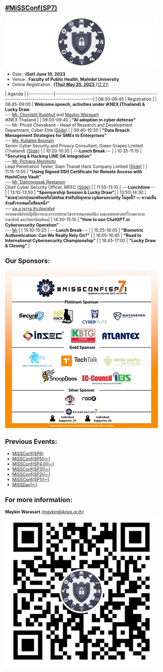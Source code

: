 ## [#MiSSConf(SP7)](https://missconf.github.io/SP7)

[![](/img/MiSSConf-icon-640x202.png "MiSSConf")](https://MiSSConf.github.io)

+ Date : **(Sat) June 10, 2023**
+ Venue : **Faculty of Public Health, Mahidol University**
+ Online Registration : [**(Thu) May 25, 2023** (12:21)](https://www.techtalkthai.com/missconfsp7-registration/)

|      Agenda       																							|
|-------------|-------------------------------------------------------------------------------------------------|
| 08:30-08:45 | Registration |
| 08:45-09:00 | **Welcome speech, activities under iKNEX (Thailand) & Lucky Draw** <br>--- [Mr. Chonlatit Rujiphut](https://www.facebook.com/LuxFerrer7Sins) and [Maykin Warasart](https://mayk.in/) <br>iKNEX Thailand |
| 09:00-09:40 | **"AI adoption in cyber defense"** <br>--- Mr. Phusit Chevakanit - Head of Research and Development Department, Cyber Elite [(Slide)](#) |
| 09:40-10:20 | **"Data Breach Management Strategies for SMEs to Enterprises"** <br>--- [Ms. Kullatee Boonsiri](https://www.facebook.com/kullatee.boonsiri) <br>Senior Cyber Security and Privacy Consultant, Green Grapes Limited (Thailand) [(Slide)](#) |
| 10:20-10:35 | ---**Lunch Break**--- |
| 10:35-11:15 | **"Securing & Hacking LINE OA Integration"** <br>--- [Mr. Pichaya Morimoto](https://www.facebook.com/index.htmli) <br>Lead Penetration Tester, Siam Thanat Hack Company Limited [(Slide)](https://www.slideshare.net/pichayaa/securing-and-hacking-line-oa-integration) |
| 11:15-11:55 | **"Using Signed SSH Certificate for Remote Access with HashiCorp Vault"** <br>--- [Mr. Damrongsak Reetanon](https://www.facebook.com/damrongsak) <br>Chief Cyber Security Officer, MFEC [(Slide)](https://www.dropbox.com/s/d1bcbqqz1n5b9a9/exported-SSH_Secrets_Engine.pdf) |
| 11:55-13:10 | ---**Lunchtime**--- |
| 13:10-13:50 | **"Sponsorship Session & Lucky Draw"**|
| 13:50-14:30 | **"ตกลง(วงการ)หมอพร้อมหรือไม่พร้อม สำหรับภัยคุกคาม cybersecurity ในยุคนี้? — ความเห็นส่วนตัวจากหมอไอทีคนหนึ่ง"** <br>--- [นพ.นวนรรน ธีระอัมพรพันธุ์]() <br>รองคณบดีฝ่ายปฏิบัติการและอาจารย์สาขาวิชาสารสนเทศคลินิก
คณะแพทยศาสตร์โรงพยาบาลรามาธิบดี มหาวิทยาลัยมหิดล|
| 14:30-15:10 | **"How to use ChatGPT in Cybersecurity Operation"** <br>--- [Mr]() |
| 15:10-15:25 | ---**Lunch Break**--- |
| 15:25-16:05 | **"Biometric Authentication: Can We Really Rely On?"** |
| 16:05-16:45 | **"Road to International Cybersecurity Championship"** |
| 16:45-17:00 | **"Lucky Draw & Closing"** |


## Our Sponsors:
[![](/SP7/Sponsors/Final.jpg "MiSSConf(SP7)")](https://MiSSConf.github.io)


## Previous Events:
* [MiSSConf(SP6)](https://www.techtalkthai.com/missconf-sp6-virtual-event-registration/)
* [MiSSConf(SP5)](https://www.techtalkthai.com/misscoinf-sp5-date-and-agenda-are-announced/)[[➳](https://www.facebook.com/notes/2450050635052739/)]
* [MiSSConf(SP4.0)](https://www.techtalkthai.com/missconfsp4-0-registration-will-start-in-2018-03-16/)[[➳](https://www.facebook.com/notes/1998382990191517)]
* [MiSSConf(SP3)](https://www.techtalkthai.com/missconfsp3-registration-date-is-marked-at-march-15th-2017-12-00/)[[➳](https://www.facebook.com/notes/1590473300982490)]
* [MiSSConf(SP2)](https://www.techtalkthai.com/missconfsp2-tickets-will-be-available-for-free-at-noon-of-2016-11-03/)[[➳](https://www.facebook.com/notes/1435209959842159)]
* [MiSSConf(SP1)](https://www.techtalkthai.com/introduce-to-missconfsp1-free-it-security-seminar/)[[➳](https://www.facebook.com/notes/1292590137437476)]
* [MiSSDay](https://www.techtalkthai.com/it-connect-miss-day/)[[➳](https://www.facebook.com/notes/1257877097575447)]


## For more information:
**Maykin Warasart** *(maykin@iknex.or.th)*
[![](/img/lineat-missconf-v2-640.png "Talk w/ us via LINE")](https://line.me/R/ti/p/%40missconf)
